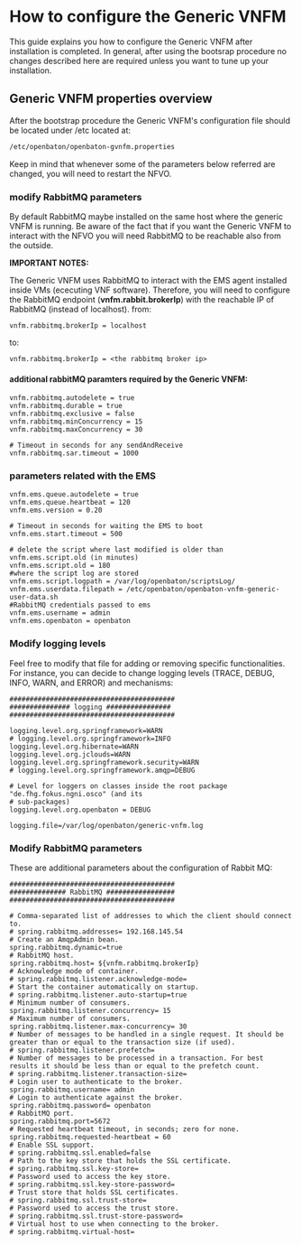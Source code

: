 # How to configure the Generic VNFM 

This guide explains you how to configure the Generic VNFM after installation is completed. In general, after using the bootsrap procedure no changes described here are required unless you want to tune up your installation. 

## Generic VNFM properties overview


After the bootstrap procedure the Generic VNFM's configuration file should be located under /etc located at: 
```bash
/etc/openbaton/openbaton-gvnfm.properties
```

Keep in mind that whenever some of the parameters below referred are changed, you will need to restart the NFVO.


### modify RabbitMQ parameters

By default RabbitMQ maybe installed on the same host where the generic VNFM is running. Be aware of the fact that if you want the Generic VNFM to interact with the NFVO you will need RabbitMQ to be reachable also from the outside.  

**IMPORTANT NOTES:**

The Generic VNFM uses RabbitMQ to interact with the EMS agent installed inside VMs (ececuting VNF software). Therefore, you will need to configure the RabbitMQ endpoint (**vnfm.rabbit.brokerIp**) with the reachable IP of RabbitMQ (instead of localhost).
from:
```properties
vnfm.rabbitmq.brokerIp = localhost 
```
to:
```properties
vnfm.rabbitmq.brokerIp = <the rabbitmq broker ip>
``` 

#### additional rabbitMQ paramters required by the Generic VNFM:

```parameters
vnfm.rabbitmq.autodelete = true
vnfm.rabbitmq.durable = true
vnfm.rabbitmq.exclusive = false
vnfm.rabbitmq.minConcurrency = 15
vnfm.rabbitmq.maxConcurrency = 30

# Timeout in seconds for any sendAndReceive
vnfm.rabbitmq.sar.timeout = 1000
```

### parameters related with the EMS

```parameters
vnfm.ems.queue.autodelete = true
vnfm.ems.queue.heartbeat = 120
vnfm.ems.version = 0.20

# Timeout in seconds for waiting the EMS to boot
vnfm.ems.start.timeout = 500

# delete the script where last modified is older than vnfm.ems.script.old (in minutes)
vnfm.ems.script.old = 180
#where the script log are stored
vnfm.ems.script.logpath = /var/log/openbaton/scriptsLog/
vnfm.ems.userdata.filepath = /etc/openbaton/openbaton-vnfm-generic-user-data.sh
#RabbitMQ credentials passed to ems
vnfm.ems.username = admin
vnfm.ems.openbaton = openbaton
```

### Modify logging levels 

Feel free to modify that file for adding or removing specific functionalities.  For instance, you can decide to change logging levels (TRACE, DEBUG, INFO, WARN, and ERROR) and mechanisms:

```parameters
#########################################
############### logging ################
#########################################

logging.level.org.springframework=WARN
# logging.level.org.springframework=INFO
logging.level.org.hibernate=WARN
logging.level.org.jclouds=WARN
logging.level.org.springframework.security=WARN
# logging.level.org.springframework.amqp=DEBUG

# Level for loggers on classes inside the root package "de.fhg.fokus.ngni.osco" (and its
# sub-packages)
logging.level.org.openbaton = DEBUG

logging.file=/var/log/openbaton/generic-vnfm.log
```

### Modify RabbitMQ parameters

These are additional parameters about the configuration of Rabbit MQ:

```parameters
#########################################
############## RabbitMQ #################
#########################################

# Comma-separated list of addresses to which the client should connect to.
# spring.rabbitmq.addresses= 192.168.145.54
# Create an AmqpAdmin bean.
spring.rabbitmq.dynamic=true
# RabbitMQ host.
spring.rabbitmq.host= ${vnfm.rabbitmq.brokerIp}
# Acknowledge mode of container.
# spring.rabbitmq.listener.acknowledge-mode=
# Start the container automatically on startup.
# spring.rabbitmq.listener.auto-startup=true
# Minimum number of consumers.
spring.rabbitmq.listener.concurrency= 15
# Maximum number of consumers.
spring.rabbitmq.listener.max-concurrency= 30
# Number of messages to be handled in a single request. It should be greater than or equal to the transaction size (if used).
# spring.rabbitmq.listener.prefetch=
# Number of messages to be processed in a transaction. For best results it should be less than or equal to the prefetch count.
# spring.rabbitmq.listener.transaction-size=
# Login user to authenticate to the broker.
spring.rabbitmq.username= admin
# Login to authenticate against the broker.
spring.rabbitmq.password= openbaton
# RabbitMQ port.
spring.rabbitmq.port=5672
# Requested heartbeat timeout, in seconds; zero for none.
spring.rabbitmq.requested-heartbeat = 60
# Enable SSL support.
# spring.rabbitmq.ssl.enabled=false
# Path to the key store that holds the SSL certificate.
# spring.rabbitmq.ssl.key-store=
# Password used to access the key store.
# spring.rabbitmq.ssl.key-store-password=
# Trust store that holds SSL certificates.
# spring.rabbitmq.ssl.trust-store=
# Password used to access the trust store.
# spring.rabbitmq.ssl.trust-store-password=
# Virtual host to use when connecting to the broker.
# spring.rabbitmq.virtual-host=
```
